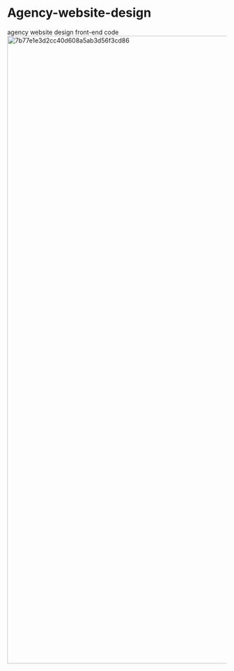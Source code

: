 # Agency-website-design
agency website design front-end code
<img width="1440" alt="7b77e1e3d2cc40d608a5ab3d56f3cd86" src="https://user-images.githubusercontent.com/92162125/212302181-f60e2950-690f-4116-bf67-42f36ab4238e.png">
